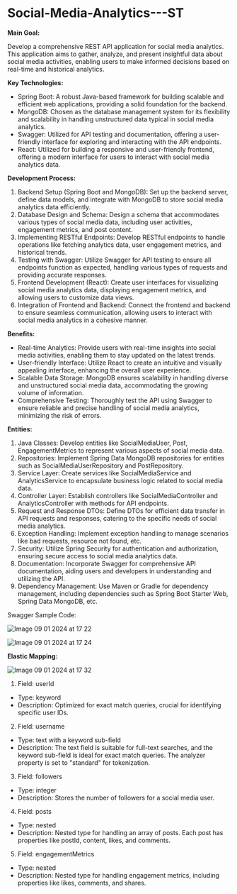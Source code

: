 # Social-Media-Analytics---ST


**Main Goal:**

Develop a comprehensive REST API application for social media analytics. This application aims to gather, analyze, and present insightful data about social media activities, enabling users to make informed decisions based on real-time and historical analytics.

**Key Technologies:**

- Spring Boot: A robust Java-based framework for building scalable and efficient web applications, providing a solid foundation for the backend.
- MongoDB: Chosen as the database management system for its flexibility and scalability in handling unstructured data typical in social media analytics.
- Swagger: Utilized for API testing and documentation, offering a user-friendly interface for exploring and interacting with the API endpoints.
- React: Utilized for building a responsive and user-friendly frontend, offering a modern interface for users to interact with social media analytics data.

**Development Process:**

1. Backend Setup (Spring Boot and MongoDB): Set up the backend server, define data models, and integrate with MongoDB to store social media analytics data efficiently.
2. Database Design and Schema: Design a schema that accommodates various types of social media data, including user activities, engagement metrics, and post content.
3. Implementing RESTful Endpoints: Develop RESTful endpoints to handle operations like fetching analytics data, user engagement metrics, and historical trends.
4. Testing with Swagger: Utilize Swagger for API testing to ensure all endpoints function as expected, handling various types of requests and providing accurate responses.
5. Frontend Development (React): Create user interfaces for visualizing social media analytics data, displaying engagement metrics, and allowing users to customize data views.
6. Integration of Frontend and Backend: Connect the frontend and backend to ensure seamless communication, allowing users to interact with social media analytics in a cohesive manner.

**Benefits:**

- Real-time Analytics: Provide users with real-time insights into social media activities, enabling them to stay updated on the latest trends.
- User-friendly Interface: Utilize React to create an intuitive and visually appealing interface, enhancing the overall user experience.
- Scalable Data Storage: MongoDB ensures scalability in handling diverse and unstructured social media data, accommodating the growing volume of information.
- Comprehensive Testing: Thoroughly test the API using Swagger to ensure reliable and precise handling of social media analytics, minimizing the risk of errors.

**Entities:**

1. Java Classes: Develop entities like SocialMediaUser, Post, EngagementMetrics to represent various aspects of social media data.
2. Repositories: Implement Spring Data MongoDB repositories for entities such as SocialMediaUserRepository and PostRepository.
3. Service Layer: Create services like SocialMediaService and AnalyticsService to encapsulate business logic related to social media data.
4. Controller Layer: Establish controllers like SocialMediaController and AnalyticsController with methods for API endpoints.
5. Request and Response DTOs: Define DTOs for efficient data transfer in API requests and responses, catering to the specific needs of social media analytics.
6. Exception Handling: Implement exception handling to manage scenarios like bad requests, resource not found, etc.
7. Security: Utilize Spring Security for authentication and authorization, ensuring secure access to social media analytics data.
8. Documentation: Incorporate Swagger for comprehensive API documentation, aiding users and developers in understanding and utilizing the API.
9. Dependency Management: Use Maven or Gradle for dependency management, including dependencies such as Spring Boot Starter Web, Spring Data MongoDB, etc.

Swagger Sample Code:

![Image 09 01 2024 at 17 22](https://github.com/denisamarr/Social-Media-Analytics---ST/assets/99808017/ec1e3763-5d0b-4153-a3b5-6ce3da85b5cd)

![Image 09 01 2024 at 17 24](https://github.com/denisamarr/Social-Media-Analytics---ST/assets/99808017/18c5dd29-dc51-4469-9a15-cec6b1b63be1)


**Elastic Mapping:**

![Image 09 01 2024 at 17 32](https://github.com/denisamarr/Social-Media-Analytics---ST/assets/99808017/f71b56b9-069a-45b6-b5f6-1f25b2795918)


1. Field: userId
  - Type: keyword
  - Description: Optimized for exact match queries, crucial for identifying specific user IDs.
2. Field: username
  - Type: text with a keyword sub-field
  - Description: The text field is suitable for full-text searches, and the keyword sub-field is ideal for exact match queries. The analyzer property is set to "standard" for tokenization.
3. Field: followers
  - Type: integer
  - Description: Stores the number of followers for a social media user.
4. Field: posts
  - Type: nested
  - Description: Nested type for handling an array of posts. Each post has properties like postId, content, likes, and comments.
5. Field: engagementMetrics
  - Type: nested
  - Description: Nested type for handling engagement metrics, including properties like likes, comments, and shares.

